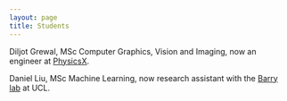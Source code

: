 ```yaml
---
layout: page
title: Students
---
```

Diljot Grewal, MSc Computer Graphics, Vision and Imaging, now an engineer at [PhysicsX](https://www.physicsx.co.uk/).

Daniel Liu, MSc Machine Learning, now research assistant with the [Barry lab](https://barry-lab.com/) at UCL.
